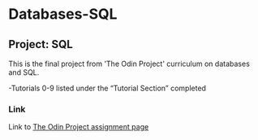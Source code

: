 # Databases-SQL
## Project: SQL

This is the final project from 'The Odin Project' curriculum on databases and SQL.

-Tutorials 0-9 listed under the “Tutorial Section” completed

### Link
Link to [The Odin Project assignment page](https://www.theodinproject.com/courses/databases/lessons/sql)


